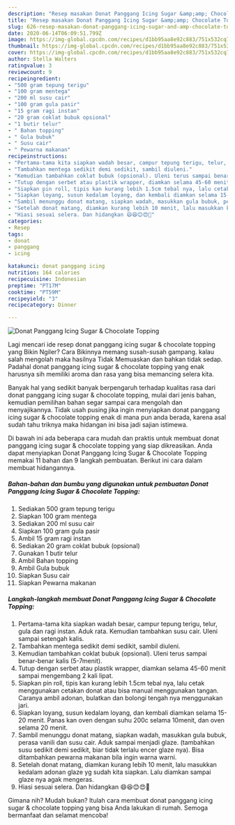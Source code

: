 ```yaml
---
description: "Resep masakan Donat Panggang Icing Sugar &amp;amp; Chocolate Topping | Cara Masak Donat Panggang Icing Sugar &amp;amp; Chocolate Topping Yang Bisa Manjain Lidah"
title: "Resep masakan Donat Panggang Icing Sugar &amp;amp; Chocolate Topping | Cara Masak Donat Panggang Icing Sugar &amp;amp; Chocolate Topping Yang Bisa Manjain Lidah"
slug: 626-resep-masakan-donat-panggang-icing-sugar-and-amp-chocolate-topping-cara-masak-donat-panggang-icing-sugar-and-amp-chocolate-topping-yang-bisa-manjain-lidah
date: 2020-06-14T06:09:51.799Z
image: https://img-global.cpcdn.com/recipes/d1bb95aa8e92c883/751x532cq70/donat-panggang-icing-sugar-chocolate-topping-foto-resep-utama.jpg
thumbnail: https://img-global.cpcdn.com/recipes/d1bb95aa8e92c883/751x532cq70/donat-panggang-icing-sugar-chocolate-topping-foto-resep-utama.jpg
cover: https://img-global.cpcdn.com/recipes/d1bb95aa8e92c883/751x532cq70/donat-panggang-icing-sugar-chocolate-topping-foto-resep-utama.jpg
author: Stella Walters
ratingvalue: 3
reviewcount: 9
recipeingredient:
- "500 gram tepung terigu"
- "100 gram mentega"
- "200 ml susu cair"
- "100 gram gula pasir"
- "15 gram ragi instan"
- "20 gram coklat bubuk opsional"
- "1 butir telur"
- " Bahan topping"
- " Gula bubuk"
- " Susu cair"
- " Pewarna makanan"
recipeinstructions:
- "Pertama-tama kita siapkan wadah besar, campur tepung terigu, telur, gula dan ragi instan. Aduk rata. Kemudian tambahkan susu cair. Uleni sampai setengah kalis."
- "Tambahkan mentega sedikit demi sedikit, sambil diuleni."
- "Kemudian tambahkan coklat bubuk (opsional). Uleni terus sampai benar-benar kalis (5-7menit)."
- "Tutup dengan serbet atau plastik wrapper, diamkan selama 45-60 menit sampai mengembang 2 kali lipat."
- "Siapkan pin roll, tipis kan kurang lebih 1.5cm tebal nya, lalu cetak menggunakan cetakan donat atau bisa manual menggunakan tangan. Caranya ambil adonan, bulatkan dan bolongi tengah nya menggunakan jari."
- "Siapkan loyang, susun kedalam loyang, dan kembali diamkan selama 15-20 menit. Panas kan oven dengan suhu 200c selama 10menit, dan oven selama 20 menit."
- "Sambil menunggu donat matang, siapkan wadah, masukkan gula bubuk, perasa vanili dan susu cair. Aduk sampai menjadi glaze. (tambahkan susu sedikit demi sedikit, biar tidak terlalu encer glaze nya). Bisa ditambahkan pewarna makanan bila ingin warna warni."
- "Setelah donat matang, diamkan kurang lebih 10 menit, lalu masukkan kedalam adonan glaze yg sudah kita siapkan. Lalu diamkan sampai glaze nya agak mengeras."
- "Hiasi sesuai selera. Dan hidangkan 😄😆😊😍🤗"
categories:
- Resep
tags:
- donat
- panggang
- icing

katakunci: donat panggang icing 
nutrition: 164 calories
recipecuisine: Indonesian
preptime: "PT17M"
cooktime: "PT59M"
recipeyield: "3"
recipecategory: Dinner

---
```



![Donat Panggang Icing Sugar &amp; Chocolate Topping](https://img-global.cpcdn.com/recipes/d1bb95aa8e92c883/751x532cq70/donat-panggang-icing-sugar-chocolate-topping-foto-resep-utama.jpg)

Lagi mencari ide resep donat panggang icing sugar &amp; chocolate topping yang Bikin Ngiler? Cara Bikinnya memang susah-susah gampang. kalau salah mengolah maka hasilnya Tidak Memuaskan dan bahkan tidak sedap. Padahal donat panggang icing sugar &amp; chocolate topping yang enak harusnya sih memiliki aroma dan rasa yang bisa memancing selera kita.



Banyak hal yang sedikit banyak berpengaruh terhadap kualitas rasa dari donat panggang icing sugar &amp; chocolate topping, mulai dari jenis bahan, kemudian pemilihan bahan segar sampai cara mengolah dan menyajikannya. Tidak usah pusing jika ingin menyiapkan donat panggang icing sugar &amp; chocolate topping enak di mana pun anda berada, karena asal sudah tahu triknya maka hidangan ini bisa jadi sajian istimewa.


Di bawah ini ada beberapa cara mudah dan praktis untuk membuat donat panggang icing sugar &amp; chocolate topping yang siap dikreasikan. Anda dapat menyiapkan Donat Panggang Icing Sugar &amp; Chocolate Topping memakai 11 bahan dan 9 langkah pembuatan. Berikut ini cara dalam membuat hidangannya.

<!--inarticleads1-->

##### Bahan-bahan dan bumbu yang digunakan untuk pembuatan Donat Panggang Icing Sugar &amp; Chocolate Topping:

1. Sediakan 500 gram tepung terigu
1. Siapkan 100 gram mentega
1. Sediakan 200 ml susu cair
1. Siapkan 100 gram gula pasir
1. Ambil 15 gram ragi instan
1. Sediakan 20 gram coklat bubuk (opsional)
1. Gunakan 1 butir telur
1. Ambil  Bahan topping
1. Ambil  Gula bubuk
1. Siapkan  Susu cair
1. Siapkan  Pewarna makanan




<!--inarticleads2-->

##### Langkah-langkah membuat Donat Panggang Icing Sugar &amp; Chocolate Topping:

1. Pertama-tama kita siapkan wadah besar, campur tepung terigu, telur, gula dan ragi instan. Aduk rata. Kemudian tambahkan susu cair. Uleni sampai setengah kalis.
1. Tambahkan mentega sedikit demi sedikit, sambil diuleni.
1. Kemudian tambahkan coklat bubuk (opsional). Uleni terus sampai benar-benar kalis (5-7menit).
1. Tutup dengan serbet atau plastik wrapper, diamkan selama 45-60 menit sampai mengembang 2 kali lipat.
1. Siapkan pin roll, tipis kan kurang lebih 1.5cm tebal nya, lalu cetak menggunakan cetakan donat atau bisa manual menggunakan tangan. Caranya ambil adonan, bulatkan dan bolongi tengah nya menggunakan jari.
1. Siapkan loyang, susun kedalam loyang, dan kembali diamkan selama 15-20 menit. Panas kan oven dengan suhu 200c selama 10menit, dan oven selama 20 menit.
1. Sambil menunggu donat matang, siapkan wadah, masukkan gula bubuk, perasa vanili dan susu cair. Aduk sampai menjadi glaze. (tambahkan susu sedikit demi sedikit, biar tidak terlalu encer glaze nya). Bisa ditambahkan pewarna makanan bila ingin warna warni.
1. Setelah donat matang, diamkan kurang lebih 10 menit, lalu masukkan kedalam adonan glaze yg sudah kita siapkan. Lalu diamkan sampai glaze nya agak mengeras.
1. Hiasi sesuai selera. Dan hidangkan 😄😆😊😍🤗




Gimana nih? Mudah bukan? Itulah cara membuat donat panggang icing sugar &amp; chocolate topping yang bisa Anda lakukan di rumah. Semoga bermanfaat dan selamat mencoba!
